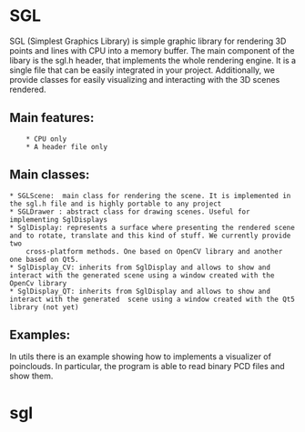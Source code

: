 SGL
=====
SGL (Simplest Graphics Library) is simple graphic library for rendering 3D points and lines with CPU into a memory buffer.
The main component of the libary is the sgl.h header, that implements the whole rendering engine. It is a single file that can be
easily integrated in your project. Additionally, we provide classes for easily visualizing and interacting with the 3D scenes rendered.


## 
## Main features:
        * CPU only
        * A header file only



##
## Main classes:

    * SGLScene:  main class for rendering the scene. It is implemented in the sgl.h file and is highly portable to any project
    * SGLDrawer : abstract class for drawing scenes. Useful for implementing SglDisplays
    * SglDisplay: represents a surface where presenting the rendered scene and to rotate, translate and this kind of stuff. We currently provide two
        cross-platform methods. One based on OpenCV library and another one based on Qt5.
    * SglDisplay_CV: inherits from SglDisplay and allows to show and interact with the generated scene using a window created with the OpenCv library
    * SglDisplay_QT: inherits from SglDisplay and allows to show and interact with the generated  scene using a window created with the Qt5 library (not yet)


##
## Examples:
 In utils there is an example showing how to implements a visualizer of poinclouds. In particular, the program is able to read binary PCD files and show them.
# sgl


